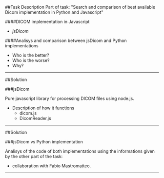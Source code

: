 ##Task Description
Part of task: "Search and comparison of best available Dicom implementation in Python and Javascript" 
####DICOM implementation in Javascript
* *jsDicom*

####Analisys and comparison between jsDicom and Python implementations
* Who is the better?
* Who is the worse? 
* Why?
---
##Solution
###jsDicom
Pure javascript library for processing DICOM files using node.js.

* Description of how it functions
	* dicom.js
	* DicomReader.js
---
##Solution
###jsDicom vs Python implementation
Analisys of the code of both implementations using the informations given by the other part of the task:
* collaboration with Fabio Mastromatteo.
---


